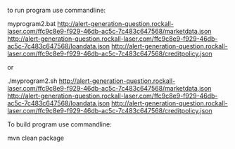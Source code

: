 to run program use commandline: 

myprogram2.bat http://alert-generation-question.rockall-laser.com/ffc9c8e9-f929-46db-ac5c-7c483c647568/marketdata.json http://alert-generation-question.rockall-laser.com/ffc9c8e9-f929-46db-ac5c-7c483c647568/loandata.json http://alert-generation-question.rockall-laser.com/ffc9c8e9-f929-46db-ac5c-7c483c647568/creditpolicy.json

or 

./myprogram2.sh http://alert-generation-question.rockall-laser.com/ffc9c8e9-f929-46db-ac5c-7c483c647568/marketdata.json http://alert-generation-question.rockall-laser.com/ffc9c8e9-f929-46db-ac5c-7c483c647568/loandata.json http://alert-generation-question.rockall-laser.com/ffc9c8e9-f929-46db-ac5c-7c483c647568/creditpolicy.json




To build program use commandline: 

mvn clean package

